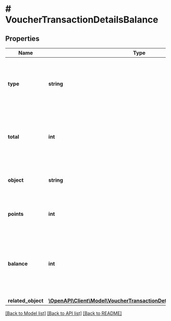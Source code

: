 # # VoucherTransactionDetailsBalance

## Properties

Name | Type | Description | Notes
------------ | ------------- | ------------- | -------------
**type** | **string** | The type of voucher whose balance is being adjusted due to the transaction. | [optional] [default to 'loyalty_card']
**total** | **int** | The number of all points accumulated on the card as affected by add or subtract operations. | [optional]
**object** | **string** | The type of the object represented by the JSON. | [optional] [default to 'balance']
**points** | **int** | Points added or subtracted in the transaction. | [optional]
**balance** | **int** | The available points on the card after the transaction as affected by redemption or rollback. | [optional]
**related_object** | [**\OpenAPI\Client\Model\VoucherTransactionDetailsBalanceRelatedObject**](VoucherTransactionDetailsBalanceRelatedObject.md) |  | [optional]

[[Back to Model list]](../../README.md#models) [[Back to API list]](../../README.md#endpoints) [[Back to README]](../../README.md)
